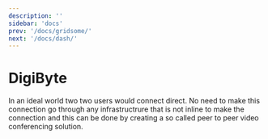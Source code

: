 ```yaml
---
description: ''
sidebar: 'docs'
prev: '/docs/gridsome/'
next: '/docs/dash/'
---
```


# DigiByte

In an ideal world two two users would connect direct. No need to make this connection go through any infrastructrure that is not inline to make the connection and this can be done by creating a so called peer to peer video conferencing solution.
